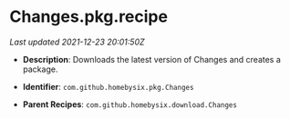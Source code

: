 # Changes.pkg.recipe

_Last updated 2021-12-23 20:01:50Z_

- **Description**: Downloads the latest version of Changes and creates a package.

- **Identifier**: `com.github.homebysix.pkg.Changes`

- **Parent Recipes**: `com.github.homebysix.download.Changes`
